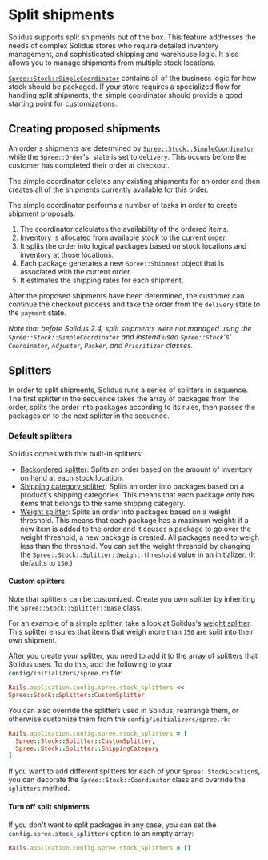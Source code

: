 # Split shipments

Solidus supports split shipments out of the box. This feature addresses the
needs of complex Solidus stores who require detailed inventory management, and
sophisticated shipping and warehouse logic. It also allows you to manage
shipments from multiple stock locations.

[`Spree::Stock::SimpleCoordinator`][simple-coordinator] contains all of the
business logic for how stock should be packaged. If your store requires a
specialized flow for handling split shipments, the simple coordinator should
provide a good starting point for customizations. 

## Creating proposed shipments

An order's shipments are determined by
[`Spree::Stock::SimpleCoordinator`][simple-coordinator] while the 
`Spree::Order`'s' state is set to `delivery`. This occurs before the customer
has completed their order at checkout.

The simple coordinator deletes any existing shipments for an order and then
creates all of the shipments currently available for this order.

The simple coordinator performs a number of tasks in order to create shipment
proposals:

1. The coordinator calculates the availability of the ordered items.
2. Inventory is allocated from available stock to the current order.
3. It splits the order into logical packages based on stock locations and
   inventory at those locations.
4. Each package generates a new `Spree::Shipment` object that is associated with
   the current order.
5. It estimates the shipping rates for each shipment.
 
After the proposed shipments have been determined, the customer can continue the
checkout process and take the order from the `delivery` state to the `payment`
state.

_Note that before Solidus 2.4, split shipments were not managed using the
`Spree::Stock::SimpleCoordinator` and instead used `Spree::Stock`'s'
`Coordinator`, `Adjuster`, `Packer`, and `Prioritizer` classes._

[simple-coordinator]: https://github.com/solidusio/solidus/blob/master/core/app/models/spree/stock/simple_coordinator.rb

## Splitters

In order to split shipments, Solidus runs a series of splitters in sequence. The
first splitter in the sequence takes the array of packages from the order,
splits the order into packages according to its rules, then passes the packages
on to the next splitter in the sequence.

### Default splitters

Solidus comes with thre built-in splitters:

- [Backordered splitter][backordered-splitter]: Splits an order based on the
  amount of inventory on hand at each stock location.
- [Shipping category splitter][shipping-category-splitter]: Splits an order into
  packages based on a product's shipping categories. This means that each
  package only has items that belongs to the same shipping category.
- [Weight splitter][weight-splitter]: Splits an order into packages based on a
  weight
  threshold. This means that each package has a maximum weight: if a new item
  is added to the order and it causes a package to go over the weight threshold,
  a new package is created. All packages need to weigh less than the threshold.
  You can set the weight threshold by changing
  the `Spree::Stock::Splitter::Weight.threshold` value in an initializer. (It
  defaults to `150`.)

[backordered-splitter]: https://github.com/solidusio/solidus/blob/master/core/app/models/spree/stock/splitter/backordered.rb
[shipping-category-splitter]: https://github.com/solidusio/solidus/blob/master/core/app/models/spree/stock/splitter/shipping_category.rb
[weight-splitter]: https://github.com/solidusio/solidus/blob/master/core/app/models/spree/stock/splitter/weight.rb

#### Custom splitters

Note that splitters can be customized. Create you own splitter by inheriting the
`Spree::Stock::Splitter::Base` class.

For an example of a simple splitter, take a look at Solidus's [weight
splitter][weight-splitter]. This splitter ensures that items that weigh
more than `150` are split into their own shipment.

After you create your splitter, you need to add it to the array of splitters
that Solidus uses. To do this, add the following to your
`config/initializers/spree.rb` file:

```ruby
Rails.application.config.spree.stock_splitters <<
Spree::Stock::Splitter::CustomSplitter
```

You can also override the splitters used in Solidus, rearrange them, or
otherwise customize them from the `config/initializers/spree.rb`:

```ruby
Rails.application.config.spree.stock_splitters = [
  Spree::Stock::Splitter::CustomSplitter,
  Spree::Stock::Splitter::ShippingCategory
]
```

If you want to add different splitters for each of your `Spree::StockLocation`s,
you can decorate the `Spree::Stock::Coordinator` class and override the
`splitters` method.

#### Turn off split shipments

If you don't want to split packages in any case, you can set the
`config.spree.stock_splitters` option to an empty array:

```ruby
Rails.application.config.spree.stock_splitters = []
```
